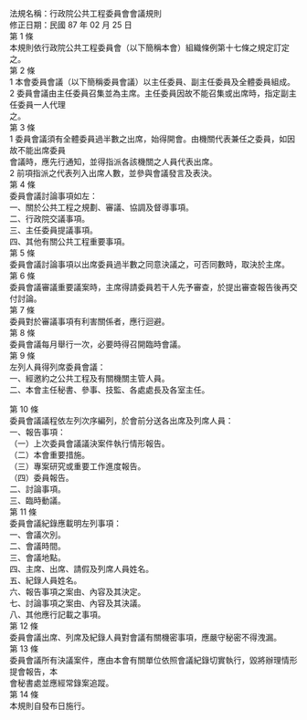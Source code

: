 法規名稱：行政院公共工程委員會會議規則  
修正日期：民國 87 年 02 月 25 日  
第 1 條  
本規則依行政院公共工程委員會（以下簡稱本會）組織條例第十七條之規定訂定之。  
第 2 條  
1 本會委員會議（以下簡稱委員會議）以主任委員、副主任委員及全體委員組成。  
2 委員會議由主任委員召集並為主席。主任委員因故不能召集或出席時，指定副主任委員一人代理  
之。  
第 3 條  
1 委員會議須有全體委員過半數之出席，始得開會。由機關代表兼任之委員，如因故不能出席委員  
會議時，應先行通知，並得指派各該機關之人員代表出席。  
2 前項指派之代表列入出席人數，並參與會議發言及表決。  
第 4 條  
委員會議討論事項如左：  
一、關於公共工程之規劃、審議、協調及督導事項。  
二、行政院交議事項。  
三、主任委員提議事項。  
四、其他有關公共工程重要事項。  
第 5 條  
委員會議討論事項以出席委員過半數之同意決議之，可否同數時，取決於主席。  
第 6 條  
委員會議審議重要議案時，主席得請委員若干人先予審查，於提出審查報告後再交付討論。  
第 7 條  
委員對於審議事項有利害關係者，應行迴避。  
第 8 條  
委員會議每月舉行一次，必要時得召開臨時會議。  
第 9 條  
左列人員得列席委員會議：  
一、經邀約之公共工程及有關機關主管人員。  
二、本會主任秘書、參事、技監、各處處長及各室主任。  


第 10 條  
委員會議議程依左列次序編列，於會前分送各出席及列席人員：  
一、報告事項：  
（一）上次委員會議議決案件執行情形報告。  
（二）本會重要措施。  
（三）專案研究或重要工作進度報告。  
（四）委員報告。  
二、討論事項。  
三、臨時動議。  
第 11 條  
委員會議紀錄應載明左列事項：  
一、會議次別。  
二、會議時間。  
三、會議地點。  
四、主席、出席、請假及列席人員姓名。  
五、紀錄人員姓名。  
六、報告事項之案由、內容及其決定。  
七、討論事項之案由、內容及其決議。  
八、其他應行記載之事項。  
第 12 條  
委員會議出席、列席及紀錄人員對會議有關機密事項，應嚴守秘密不得洩漏。  
第 13 條  
委員會議所有決議案件，應由本會有關單位依照會議紀錄切實執行，毀將辦理情形提會報告，本  
會秘書處並應經常錄案追蹤。  
第 14 條  
本規則自發布日施行。  



